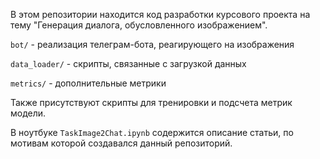 В этом репозитории находится код разработки курсового проекта на тему "Генерация диалога, обусловленного изображением".

```bot/``` - реализация телеграм-бота, реагирующего на изображения

```data_loader/``` - скрипты, связанные с загрузкой данных

```metrics/``` - дополнительные метрики

Также присутствуют скрипты для тренировки и подсчета метрик модели.

В ноутбуке ```TaskImage2Chat.ipynb``` содержится описание статьи, по мотивам которой создавался данный репозиторий.
